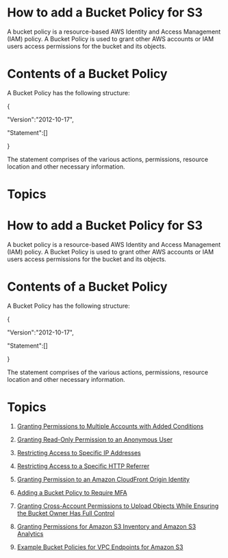 # How to add a Bucket Policy for S3

A bucket policy is a resource-based AWS Identity and Access Management (IAM) policy. A Bucket Policy is used to grant other AWS accounts or IAM users access permissions for the bucket and its objects. 

# Contents of a Bucket Policy

A Bucket Policy has the following structure: 

{

  "Version":"2012-10-17",

  "Statement":[]
 
 }
 
 The statement comprises of the various actions, permissions, resource location and other necessary information.
 
# Topics
# How to add a Bucket Policy for S3

A bucket policy is a resource-based AWS Identity and Access Management (IAM) policy. A Bucket Policy is used to grant other AWS accounts or IAM users access permissions for the bucket and its objects. 

# Contents of a Bucket Policy

A Bucket Policy has the following structure: 

{

  "Version":"2012-10-17",

  "Statement":[]
 
 }
 
 The statement comprises of the various actions, permissions, resource location and other necessary information.
 
# Topics
1) [Granting Permissions to Multiple Accounts with Added Conditions](https://docs.aws.amazon.com/AmazonS3/latest/dev//example-bucket-policies.html#example-bucket-policies-use-case-1)
2) [Granting Read-Only Permission to an Anonymous User](https://docs.aws.amazon.com/AmazonS3/latest/dev//example-bucket-policies.html#example-bucket-policies-use-case-2)
3) [Restricting Access to Specific IP Addresses](https://docs.aws.amazon.com/AmazonS3/latest/dev//example-bucket-policies.html#example-bucket-policies-use-case-3)
4) [Restricting Access to a Specific HTTP Referrer](https://docs.aws.amazon.com/AmazonS3/latest/dev//example-bucket-policies.html#example-bucket-policies-use-case-4)

5) [Granting Permission to an Amazon CloudFront Origin Identity](https://docs.aws.amazon.com/AmazonS3/latest/dev//example-bucket-policies.html#example-bucket-policies-use-case-6)
6) [Adding a Bucket Policy to Require MFA](https://docs.aws.amazon.com/AmazonS3/latest/dev//example-bucket-policies.html#example-bucket-policies-use-case-7)
7) [Granting Cross-Account Permissions to Upload Objects While Ensuring the Bucket Owner Has Full Control](https://docs.aws.amazon.com/AmazonS3/latest/dev//example-bucket-policies.html#example-bucket-policies-use-case-8)
8) [Granting Permissions for Amazon S3 Inventory and Amazon S3 Analytics](https://docs.aws.amazon.com/AmazonS3/latest/dev//example-bucket-policies.html#example-bucket-policies-use-case-9)
9) [Example Bucket Policies for VPC Endpoints for Amazon S3](https://docs.aws.amazon.com/AmazonS3/latest/dev//example-bucket-policies-vpc-endpoint.html)
